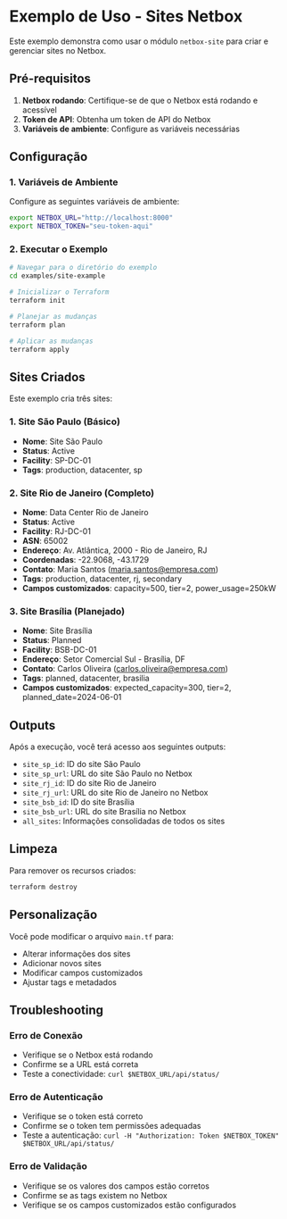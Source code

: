 # Exemplo de Uso - Sites Netbox

Este exemplo demonstra como usar o módulo `netbox-site` para criar e gerenciar sites no Netbox.

## Pré-requisitos

1. **Netbox rodando**: Certifique-se de que o Netbox está rodando e acessível
2. **Token de API**: Obtenha um token de API do Netbox
3. **Variáveis de ambiente**: Configure as variáveis necessárias

## Configuração

### 1. Variáveis de Ambiente

Configure as seguintes variáveis de ambiente:

```bash
export NETBOX_URL="http://localhost:8000"
export NETBOX_TOKEN="seu-token-aqui"
```

### 2. Executar o Exemplo

```bash
# Navegar para o diretório do exemplo
cd examples/site-example

# Inicializar o Terraform
terraform init

# Planejar as mudanças
terraform plan

# Aplicar as mudanças
terraform apply
```

## Sites Criados

Este exemplo cria três sites:

### 1. Site São Paulo (Básico)
- **Nome**: Site São Paulo
- **Status**: Active
- **Facility**: SP-DC-01
- **Tags**: production, datacenter, sp

### 2. Site Rio de Janeiro (Completo)
- **Nome**: Data Center Rio de Janeiro
- **Status**: Active
- **Facility**: RJ-DC-01
- **ASN**: 65002
- **Endereço**: Av. Atlântica, 2000 - Rio de Janeiro, RJ
- **Coordenadas**: -22.9068, -43.1729
- **Contato**: Maria Santos (maria.santos@empresa.com)
- **Tags**: production, datacenter, rj, secondary
- **Campos customizados**: capacity=500, tier=2, power_usage=250kW

### 3. Site Brasília (Planejado)
- **Nome**: Site Brasília
- **Status**: Planned
- **Facility**: BSB-DC-01
- **Endereço**: Setor Comercial Sul - Brasília, DF
- **Contato**: Carlos Oliveira (carlos.oliveira@empresa.com)
- **Tags**: planned, datacenter, brasilia
- **Campos customizados**: expected_capacity=300, tier=2, planned_date=2024-06-01

## Outputs

Após a execução, você terá acesso aos seguintes outputs:

- `site_sp_id`: ID do site São Paulo
- `site_sp_url`: URL do site São Paulo no Netbox
- `site_rj_id`: ID do site Rio de Janeiro
- `site_rj_url`: URL do site Rio de Janeiro no Netbox
- `site_bsb_id`: ID do site Brasília
- `site_bsb_url`: URL do site Brasília no Netbox
- `all_sites`: Informações consolidadas de todos os sites

## Limpeza

Para remover os recursos criados:

```bash
terraform destroy
```

## Personalização

Você pode modificar o arquivo `main.tf` para:

- Alterar informações dos sites
- Adicionar novos sites
- Modificar campos customizados
- Ajustar tags e metadados

## Troubleshooting

### Erro de Conexão
- Verifique se o Netbox está rodando
- Confirme se a URL está correta
- Teste a conectividade: `curl $NETBOX_URL/api/status/`

### Erro de Autenticação
- Verifique se o token está correto
- Confirme se o token tem permissões adequadas
- Teste a autenticação: `curl -H "Authorization: Token $NETBOX_TOKEN" $NETBOX_URL/api/status/`

### Erro de Validação
- Verifique se os valores dos campos estão corretos
- Confirme se as tags existem no Netbox
- Verifique se os campos customizados estão configurados
